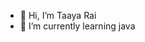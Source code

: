 - 👋 Hi, I’m Taaya Rai
- 🌱 I’m currently learning java


<!---
taayaGitHub1/taayaGitHub1 is a ✨ special ✨ repository because its `README.md` (this file) appears on your GitHub profile.
You can click the Preview link to take a look at your changes.
- 👀 I’m interested in 
- 💞️ I’m looking to collaborate on ...
- 📫 You can reach me through: taayaw01@gmail.com
--->
